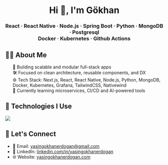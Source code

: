 <!-- HEADER -->
<h1 align="center">Hi 👋, I'm Gökhan</h1>
<h3 align="center">React · React Native · Node.js · Spring Boot · Python · MongoDB · Postgresql <br/> Docker · Kubernetes · Github Actions</h3>

<!-- ABOUT -->
<h2>👨‍💻 About Me</h2>

<ul style="list-style-type: none">
  <li>🔭 Building scalable and modular full-stack apps</li>
  <li>🛠️ Focused on clean architecture, reusable components, and DX</li>
  <li>⚙️ Tech Stack: Next.js, React, React Native, Node.js, Python, MongoDB, Docker, Kubernetes, Grafana, TailwindCSS, Nativewind</li>
  <li>🌱 Currently learning microservices, CI/CD and AI-powered tools</li>
  <!-- <li>🚀 Open to work opportunities</li> -->
</ul>

<!-- TECHNOLOGIES -->
<h2>🚀 Technologies I Use</h2>

<p align="left">
  <img src="https://skillicons.dev/icons?i=ts,js,react,nextjs,redux,tailwind,nodejs,express,spring,python,mongodb,mysql,github,nginx,docker,kubernetes,grafana,prometheus,linux,figma,photoshop,illustrator" />
</p>

<!-- CONTACT -->
<h2>💼 Let's Connect</h2>

<ul>
  <li>📧 Email: <a href="mailto:yasingokhanerdogan@gmail.com">yasingokhanerdogan@gmail.com</a></li>
  <li>🔗 LinkedIn: <a href="https://linkedin.com/in/yasingokhanerdogan">linkedin.com/in/yasingokhanerdogan</a></li>
  <li>🌐 Website: <a href="https://www.yasingokhanerdogan.com">yasingokhanerdogan.com</a></li>
</ul>
